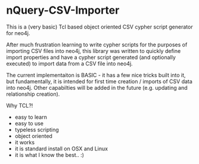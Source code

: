 nQuery-CSV-Importer
===================

This is a (very basic) Tcl based object oriented CSV cypher script generator for neo4j.

After much frustration learning to write cypher scripts for the purposes of importing CSV files into neo4j, this library was written to quickly define import properties and have a cypher script generated (and optionally executed) to import data from a CSV file into neo4j.

The current implementaiton is BASIC - it has a few nice tricks built into it, but fundamentally, it is intended for first time creation / imports of CSV data into neo4j.  Other capabilties will be added in the future (e.g. updating and relationship creation).

Why TCL?!

- easy to learn
- easy to use
- typeless scripting
- object oriented
- it works
- it is standard install on OSX and Linux
- it is what I know the best.. :)
 


